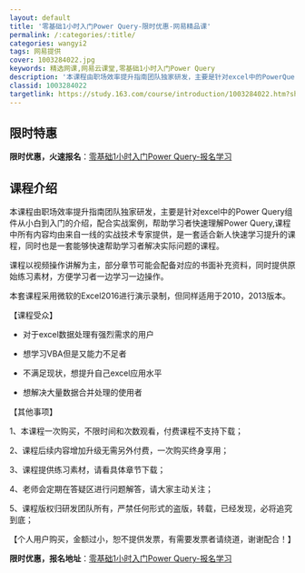 ```yaml
---
layout: default
title: '零基础1小时入门Power Query-限时优惠-网易精品课'
permalink: /:categories/:title/
categories: wangyi2
tags: 网易提供
cover: 1003284022.jpg
keywords: 精选网课,网易云课堂,零基础1小时入门Power Query
description: '本课程由职场效率提升指南团队独家研发，主要是针对excel中的PowerQuery组件从小白到入门的介绍，配合实战案例，'
classid: 1003284022
targetlink: https://study.163.com/course/introduction/1003284022.htm?share=1&shareId=1025206652&utm_campaign=share&utm_medium=iphoneShare&utm_source=&utm_u=1025206652
---
```


## 限时特惠

**限时优惠，火速报名**：[零基础1小时入门Power Query-报名学习](https://study.163.com/course/introduction/1003284022.htm?share=1&shareId=1025206652&utm_campaign=share&utm_medium=iphoneShare&utm_source=&utm_u=1025206652)

## 课程介绍

本课程由职场效率提升指南团队独家研发，主要是针对excel中的Power Query组件从小白到入门的介绍，配合实战案例，帮助学习者快速理解Power Query,课程中所有内容均由来自一线的实战技术专家提供，是一套适合新人快速学习提升的课程，同时也是一套能够快速帮助学习者解决实际问题的课程。



课程以视频操作讲解为主，部分章节可能会配备对应的书面补充资料，同时提供原始练习素材，方便学习者一边学习一边操作。



本套课程采用微软的Excel2016进行演示录制，但同样适用于2010，2013版本。



【课程受众】

* 对于excel数据处理有强烈需求的用户

* 想学习VBA但是又能力不足者

* 不满足现状，想提升自己excel应用水平

* 想解决大量数据合并处理的使用者



【其他事项】



1、本课程一次购买，不限时间和次数观看，付费课程不支持下载；

2、课程后续内容增加升级无需另外付费，一次购买终身享用；

3、课程提供练习素材，请看具体章节下载；

4、老师会定期在答疑区进行问题解答，请大家主动关注；

5、课程版权归研发团队所有，严禁任何形式的盗版，转载，已经发现，必将追究到底；



【个人用户购买，金额过小，恕不提供发票，有需要发票者请绕道，谢谢配合！】

**限时优惠，报名地址**：[零基础1小时入门Power Query-报名学习](https://study.163.com/course/introduction/1003284022.htm?share=1&shareId=1025206652&utm_campaign=share&utm_medium=iphoneShare&utm_source=&utm_u=1025206652)

